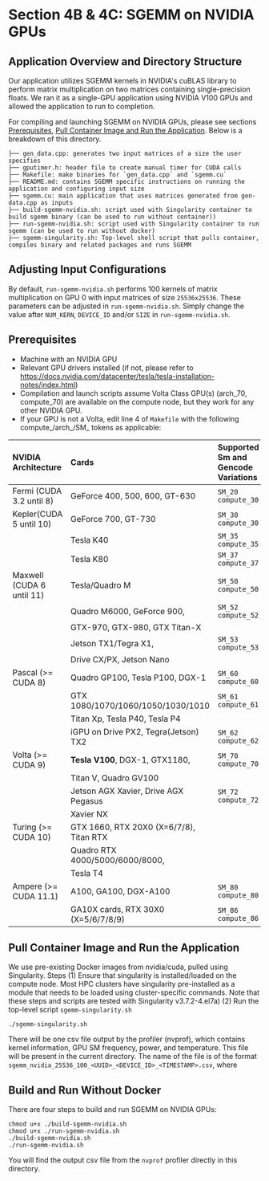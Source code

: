 # Section 4B & 4C: SGEMM on NVIDIA GPUs

## Application Overview and Directory Structure

Our application utilizes SGEMM kernels in NVIDIA's cuBLAS library to perform matrix multiplication on two matrices containing single-precision floats. We ran it as a single-GPU application using NVIDIA V100 GPUs and allowed the application to run to completion. 

For compiling and launching SGEMM on NVIDIA GPUs, please see sections [Prerequisites](#prerequisites), [Pull Container Image and Run the Application](#build-container-image-and-run-the-application). Below is a breakdown of this directory.
```
├── gen_data.cpp: generates two input matrices of a size the user specifies
├── gputimer.h: header file to create manual timer for CUDA calls
├── Makefile: make binaries for `gen_data.cpp` and `sgemm.cu`
├── README.md: contains SGEMM specific instructions on running the application and configuring input size
├── sgemm.cu: main application that uses matrices generated from gen-data.cpp as inputs
├── build-sgemm-nvidia.sh: script used with Singularity container to build sgemm binary (can be used to run without container))
├── run-sgemm-nvidia.sh: script used with Singularity container to run sgemm (can be used to run without docker)
├── sgemm-singularity.sh: Top-level shell script that pulls container, compiles binary and related packages and runs SGEMM
```

## Adjusting Input Configurations

By default, `run-sgemm-nvidia.sh` performs 100 kernels of matrix multiplication on GPU 0 
with input matrices of size `25536x25536`. These parameters can be adjusted in `run-sgemm-nvidia.sh`. Simply change the value after `NUM_KERN`, `DEVICE_ID` and/or `SIZE` in `run-sgemm-nvidia.sh`. 

## Prerequisites
* Machine with an NVIDIA GPU
* Relevant GPU drivers installed (if not, please refer to https://docs.nvidia.com/datacenter/tesla/tesla-installation-notes/index.html)
* Compilation and launch scripts assume Volta Class GPU(s) (arch_70, compute_70) are available on the compute node, but they work for any other NVIDIA GPU. 
* If your GPU is not a Volta, edit line 4 of `Makefile` with the following compute_/arch_/SM_ tokens as applicable: 


| NVIDIA Architecture        | Cards                                   | Supported Sm and Gencode Variations |
|:---------------------------|:----------------------------------------|:------------------------------------|
| Fermi (CUDA 3.2 until 8)   | GeForce 400, 500, 600, GT-630           | `SM_20` `compute_30`                |
| Kepler(CUDA 5 until 10)    | GeForce 700, GT-730                     | `SM_30` `compute_30`                |
|                            | Tesla K40                               | `SM_35` `compute_35`                |
|                            | Tesla K80                               | `SM_37` `compute_37`                |
| Maxwell (CUDA 6 until 11)  | Tesla/Quadro M                          | `SM_50` `compute_50`                |
|                            | Quadro M6000, GeForce 900,              | `SM_52` `compute_52`                |
|                            | GTX-970, GTX-980, GTX Titan-X           |                                     |
|                            | Jetson TX1/Tegra X1,                    | `SM_53` `compute_53`                |
|                            | Drive CX/PX, Jetson Nano                |                                     |
| Pascal (>= CUDA 8)         | Quadro GP100, Tesla P100, DGX-1         | `SM_60` `compute_60`                |
|                            | GTX 1080/1070/1060/1050/1030/1010       | `SM_61` `compute_61`                |
|                            | Titan Xp, Tesla P40, Tesla P4           |                                     |
|                            | iGPU on Drive PX2, Tegra(Jetson) TX2    | `SM_62` `compute_62`                |
| Volta (>= CUDA 9)          | **Tesla V100**, DGX-1, GTX1180,         | `SM_70` `compute_70`                |
|                            | Titan V, Quadro GV100                   |                                     |
|                            | Jetson AGX Xavier, Drive AGX Pegasus    | `SM_72` `compute_72`                |
|                            | Xavier NX                               |                                     |
| Turing (>= CUDA 10)        | GTX 1660, RTX 20X0 (X=6/7/8), Titan RTX|| `SM_75` `compute_75`                |
|                            | Quadro RTX 4000/5000/6000/8000,         |                                     |
|                            | Tesla T4                                |                                     |
| Ampere (>= CUDA 11.1)      | A100, GA100, DGX-A100                   | `SM_80` `compute_80`                |
|                            | GA10X cards, RTX 30X0 (X=5/6/7/8/9)     | `SM_86` `compute_86`                |

## Pull Container Image and Run the Application
We use pre-existing Docker images from nvidia/cuda, pulled using Singularity. Steps
(1) Ensure that singularity is installed/loaded on the compute node. Most HPC clusters have singularity pre-installed as a module that needs to be loaded using cluster-specific commands. Note that these steps and scripts are tested with Singularity v3.7.2-4.el7a)
(2) Run the top-level script `sgemm-singularity.sh`
```
./sgemm-singularity.sh
```

There will be one csv file output by the profiler (nvprof), which contains kernel information, GPU SM frequency, power, and temperature. This file will be present in the current directory. The name of the file is of the format `sgemm_nvidia_25536_100_<UUID>_<DEVICE_ID>_<TIMESTAMP>.csv`, where  

## Build and Run Without Docker
There are four steps to build and run SGEMM on NVIDIA GPUs:
```
chmod u+x ./build-sgemm-nvidia.sh
chmod u+x ./run-sgemm-nvidia.sh
./build-sgemm-nvidia.sh
./run-sgemm-nvidia.sh
```
You will find the output csv file from the `nvprof` profiler directly in this directory. 
